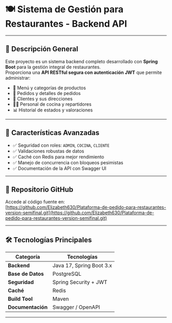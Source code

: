 # 🍽️ Sistema de Gestión para Restaurantes - Backend API

---

## 📝 Descripción General

Este proyecto es un sistema backend completo desarrollado con **Spring Boot** para la gestión integral de restaurantes.  
Proporciona una **API RESTful segura con autenticación JWT** que permite administrar:

- 🍕 Menú y categorías de productos  
- 🛒 Pedidos y detalles de pedidos  
- 👥 Clientes y sus direcciones  
- 👨‍🍳 Personal de cocina y repartidores  
- 📊 Historial de estados y valoraciones  

---

## 🚀 Características Avanzadas

- ✅ Seguridad con roles: `ADMIN`, `COCINA`, `CLIENTE`  
- ✅ Validaciones robustas de datos  
- ✅ Caché con Redis para mejor rendimiento  
- ✅ Manejo de concurrencia con bloqueos pesimistas  
- ✅ Documentación de la API con Swagger UI  

---

## 🔗 Repositorio GitHub

Accede al código fuente en:  
[https://github.com/Elizabeth630/Plataforma-de-pedido-para-restaurantes-version-semifinal.git](https://github.com/Elizabeth630/Plataforma-de-pedido-para-restaurantes-version-semifinal.git)

---

## 🛠️ Tecnologías Principales

| Categoría       | Tecnologías                        |
|-----------------|------------------------------------|
| **Backend**     | Java 17, Spring Boot 3.x           |
| **Base de Datos** | PostgreSQL                        |
| **Seguridad**   | Spring Security + JWT              |
| **Caché**       | Redis                              |
| **Build Tool**  | Maven                              |
| **Documentación** | Swagger / OpenAPI                |

---


